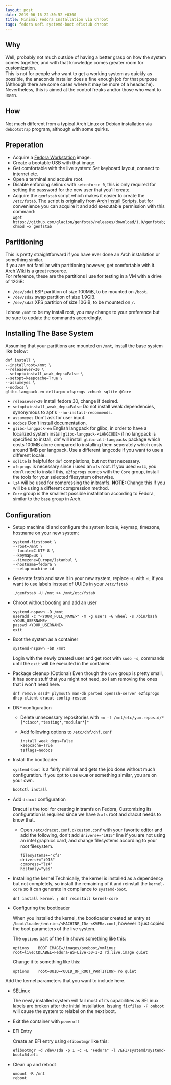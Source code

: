 ```yaml
---
layout: post
date: 2019-06-16 22:30:52 +0300
title: Minimal Fedora Installation via Chroot
tags: fedora uefi systemd-boot efistub chroot
---
```


## Why

Well, probably not much outside of having a better grasp on how the system comes together, and with that knowledge comes greater room for customization.  
This is not for people who want to get a working system as quickly as possible, the anaconda installer does a fine enough job for that purpose (Although there are some cases where it may be more of a headache).  
Nevertheless, this is aimed at the control freaks and/or those who want to learn.

<!--end_excerpt-->

## How

Not much different from a typical Arch Linux or Debian installation via `debootstrap` program, although with some quirks.

## Preperation

- Acquire a [Fedora Workstation](https://getfedora.org/en/workstation/download/) image.
- Create a bootable USB with that image.
- Get comfortable with the live system: Set keyboard layout, connect to internet etc.
- Open a terminal and acquire root.
- Disable enforcing selinux with `setenforce 0`, this is only required for setting the password for the new user that you'll create.
- Acquire the `genfstab` script which makes it easier to create the `/etc/fstab`. The script is originally from [Arch Install Scripts](https://git.archlinux.org/arch-install-scripts.git), but for convenience you can acquire it and add executable permission with this command:  
  `wget https://github.com/glacion/genfstab/releases/download/1.0/genfstab; chmod +x genfstab`

## Partitioning

This is pretty straightforward if you have ever done an Arch installation or something similar.  
If you are not familiar with partitioning however, get comfortable with it. [Arch Wiki](https://wiki.archlinux.org/index.php/Partitioning) is a great resource.  
For reference, these are the partitions i use for testing in a VM with a drive of 12GiB:

- `/dev/sda1` ESP partition of size 100MiB, to be mounted on `/boot`.
- `/dev/sda2` swap partition of size 1.9GiB.
- `/dev/sda3` XFS partition of size 10GiB, to be mounted on `/`.

I chose `/mnt` to be my install root, you may change to your preference but be sure to update the commands accordingly.

## Installing The Base System

Assuming that your partitions are mounted on `/mnt`, install the base system like below:

```console
dnf install \
--installroot=/mnt \
--releasever=30 \
--setopt=install_weak_deps=False \
--setopt=keepcache=True \
--assumeyes \
--nodocs \
glibc-langpack-en deltarpm xfsprogs zchunk sqlite @Core
```

- `releasever=29` Install fedora 30, change if desired.
- `setopt=install_weak_deps=False` Do not install weak dependencies, synonymous to apt's `--no-install-recommends`.
- `assumeyes` Don't ask for user input.
- `nodocs` Don't install documentation.
- `glibc-langpack-en` English langpack for glibc, in order to have a localized system install `glibc-langpack-<LANGCODE>` if no langpack is specified to install, dnf will install `glibc-all-langpacks` package which costs 100MB alone compared to installing them seperately which costs around 1MB per langpack. Use a different langcode if you want to use a different locale.
- `sqlite` is helpful for `dnf` completions, but not that necessary.
- `xfsprogs` is necessary since i used an `xfs` root. If you used `ext4`, you don't need to install this, `e2fsprogs` comes with the `Core` group, install the tools for your selected filesystem otherwise.
- `lz4` will be used for compressing the initramfs. **NOTE:** Change this if you will be using a different compression method.
- `Core` group is the smallest possible installation according to Fedora, similar to the `base` group in Arch.

## Configuration

- Setup machine id and configure the system locale, keymap, timezone, hostname on your new system;

  ```console
  systemd-firstboot \
  --root=/mnt \
  --locale=C.UTF-8 \
  --keymap=us \
  --timezone=Europe/Istanbul \
  --hostname=fedora \
  --setup-machine-id
  ```

- Generate fstab and save it in your new system, replace `-U` with `-L` if you want to use labels instead of UUIDs in your `/etc/fstab`

  ```console
  ./genfstab -U /mnt >> /mnt/etc/fstab
  ```

- Chroot without booting and add an user

  ```console
  systemd-nspawn -D /mnt
  useradd -c "<YOUR_FULL_NAME>" -m -g users -G wheel -s /bin/bash <YOUR_USERNAME>
  passwd <YOUR_USERNAME>
  exit
  ```

- Boot the system as a container

  ```console
  systemd-nspawn -bD /mnt
  ```

  Login with the newly created user and get root with `sudo -s`, commands until the `exit` will be executed in the container.

- Package cleanup (Optional)
  Even though the `Core` group is pretty small, it has some stuff that you might not need, so i am removing the ones that i won't need here.

  ```console
  dnf remove sssd* plymouth man-db parted openssh-server e2fsprogs dhcp-client dracut-config-rescue
  ```

- DNF configuration

  - Delete unnecessary repositories with `rm -f /mnt/etc/yum.repos.d/*{*cisco*,*testing*,*modular*}*`

  - Add following options to `/etc/dnf/dnf.conf`

    ```console
    install_weak_deps=False
    keepcache=True
    tsflags=nodocs
    ```

- Install the bootloader

  `systemd-boot` is a fairly minimal and gets the job done without much configuration. If you opt to use `GRUB` or something similar, you are on your own.

  ```console
  bootctl install
  ```

- Add `dracut` configuration

  Dracut is the tool for creating initramfs on Fedora, Customizing its configuration is required since we have a `xfs` root and dracut needs to know that.

  - Open `/etc/dracut.conf.d/custom.conf` with your favorite editor and add the following, don't add `drivers+="i915"` line if you are not using an intel graphics card, and change filesystems according to your root filesystem.

    ```console
    filesystems+="xfs"
    drivers+="i915"
    compress="lz4"
    hostonly="yes"
    ```

- Installing the kernel
  Technically, the kernel is installed as a dependency but not completely, so install the remaining of it and reinstall the `kernel-core` so it can generate in compliance to `systemd-boot`.

  ```console
  dnf install kernel ; dnf reinstall kernel-core
  ```

- Configuring the bootloader

  When you installed the kernel, the bootloader created an entry at `/boot/loader/entries/<MACHINE_ID>-<KVER>.conf`, however it just copied the boot parameters of the live system.

  The `options` part of the file shows something like this:

  ```console
  options    BOOT_IMAGE=/images/pxeboot/vmlinuz root=live:CDLABEL=Fedora-WS-Live-30-1-2 rd.live.image quiet
  ```

  Change it to something like this:

  ```console
  options    root=UUID=<UUID_OF_ROOT_PARTITION> ro quiet
  ```

Add the kernel parameters that you want to include here.

- SELinux

  The newly installed system will fail most of its capabilities as SELinux labels are broken after the initial installation. Issuing `fixfiles -F onboot` will cause the system to relabel on the next boot.

- Exit the container with `poweroff`

- EFI Entry

  Create an EFI entry using `efibootmgr` like this:

  ```console
  efibootmgr -d /dev/sda -p 1 -c -L "Fedora" -l /EFI/systemd/systemd-bootx64.efi
  ```

- Clean up and reboot

  ```console
  umount -R /mnt
  reboot
  ```
